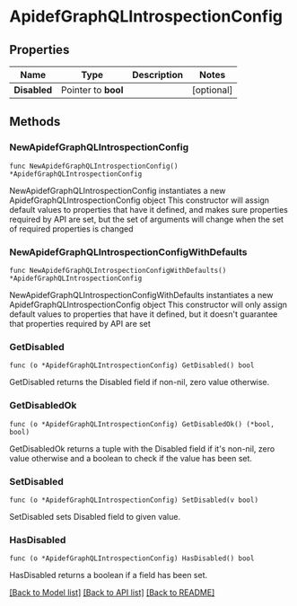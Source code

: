 # ApidefGraphQLIntrospectionConfig

## Properties

Name | Type | Description | Notes
------------ | ------------- | ------------- | -------------
**Disabled** | Pointer to **bool** |  | [optional] 

## Methods

### NewApidefGraphQLIntrospectionConfig

`func NewApidefGraphQLIntrospectionConfig() *ApidefGraphQLIntrospectionConfig`

NewApidefGraphQLIntrospectionConfig instantiates a new ApidefGraphQLIntrospectionConfig object
This constructor will assign default values to properties that have it defined,
and makes sure properties required by API are set, but the set of arguments
will change when the set of required properties is changed

### NewApidefGraphQLIntrospectionConfigWithDefaults

`func NewApidefGraphQLIntrospectionConfigWithDefaults() *ApidefGraphQLIntrospectionConfig`

NewApidefGraphQLIntrospectionConfigWithDefaults instantiates a new ApidefGraphQLIntrospectionConfig object
This constructor will only assign default values to properties that have it defined,
but it doesn't guarantee that properties required by API are set

### GetDisabled

`func (o *ApidefGraphQLIntrospectionConfig) GetDisabled() bool`

GetDisabled returns the Disabled field if non-nil, zero value otherwise.

### GetDisabledOk

`func (o *ApidefGraphQLIntrospectionConfig) GetDisabledOk() (*bool, bool)`

GetDisabledOk returns a tuple with the Disabled field if it's non-nil, zero value otherwise
and a boolean to check if the value has been set.

### SetDisabled

`func (o *ApidefGraphQLIntrospectionConfig) SetDisabled(v bool)`

SetDisabled sets Disabled field to given value.

### HasDisabled

`func (o *ApidefGraphQLIntrospectionConfig) HasDisabled() bool`

HasDisabled returns a boolean if a field has been set.


[[Back to Model list]](../README.md#documentation-for-models) [[Back to API list]](../README.md#documentation-for-api-endpoints) [[Back to README]](../README.md)


